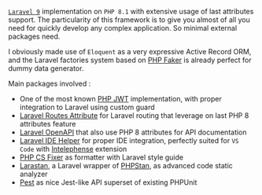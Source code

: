 [`Laravel 9`](https://laravel.com/) implementation on `PHP 8.1` with extensive usage of last attributes support. The particularity of this framework is to give you almost of all you need for quickly develop any complex application. So minimal external packages need.

I obviously made use of `Eloquent` as a very expressive Active Record ORM, and the Laravel factories system based on [PHP Faker](https://fakerphp.github.io/) is already perfect for dummy data generator.

Main packages involved :

* One of the most known [PHP JWT](https://github.com/lcobucci/jwt) implementation, with proper integration to Laravel using custom guard
* [Laravel Routes Attribute](https://github.com/spatie/laravel-route-attributes) for Laravel routing that leverage on last PHP 8 attributes feature
* [Laravel OpenAPI](https://github.com/vyuldashev/laravel-openapi) that also use PHP 8 attributes for API documentation
* [Laravel IDE Helper](https://github.com/barryvdh/laravel-ide-helper) for proper IDE integration, perfectly suited for `VS Code` with [Intelephense](https://marketplace.visualstudio.com/items?itemName=bmewburn.vscode-intelephense-client) extension
* [PHP CS Fixer](https://github.com/FriendsOfPHP/PHP-CS-Fixer) as formatter with Laravel style guide
* [Larastan](https://github.com/nunomaduro/larastan), a Laravel wrapper of [PHPStan](https://phpstan.org/), as advanced code static analyzer
* [Pest](https://pestphp.com/) as nice Jest-like API superset of existing PHPUnit

